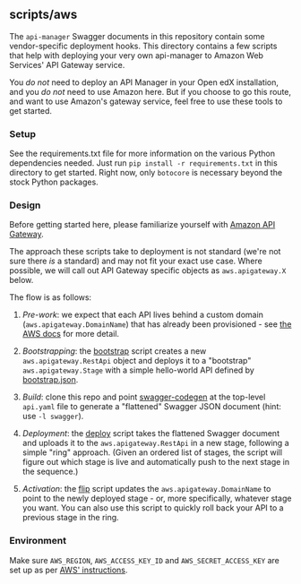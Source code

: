 ## scripts/aws
The `api-manager` Swagger documents in this repository contain some vendor-specific deployment hooks. This directory contains a few scripts that help with deploying your very own api-manager to Amazon Web Services' API Gateway service.

You *do not* need to deploy an API Manager in your Open edX installation, and you *do not* need to use Amazon here. But if you choose to go this route, and want to use Amazon's gateway service, feel free to use these tools to get started.

### Setup
See the requirements.txt file for more information on the various Python dependencies needed. Just run `pip install -r requirements.txt` in this directory to get started. Right now, only `botocore` is necessary beyond the stock Python packages.

### Design
Before getting started here, please familiarize yourself with [Amazon API Gateway](https://aws.amazon.com/api-gateway/).

The approach these scripts take to deployment is not standard (we're not sure there _is_ a standard) and may not fit your exact use case. Where possible, we will call out API Gateway specific objects as `aws.apigateway.X` below.

The flow is as follows:

1. *Pre-work*: we expect that each API lives behind a custom domain (`aws.apigateway.DomainName`) that has already been provisioned - see [the AWS docs](http://docs.aws.amazon.com/apigateway/latest/developerguide/how-to-custom-domains.html) for more detail.

2. *Bootstrapping*: the [bootstrap](bootstrap.py) script creates a new `aws.apigateway.RestApi` object and deploys it to a "bootstrap" `aws.apigateway.Stage` with a simple hello-world API defined by [bootstrap.json](bootstrap.json).

3. *Build*: clone this repo and point [swagger-codegen](https://github.com/swagger-api/swagger-codegen) at the top-level `api.yaml` file to generate a "flattened" Swagger JSON document (hint: use `-l swagger`).

4. *Deployment*: the [deploy](deploy.py) script takes the flattened Swagger document and uploads it to the `aws.apigateway.RestApi` in a new stage, following a simple "ring" approach. (Given an ordered list of stages, the script will figure out which stage is live and automatically push to the next stage in the sequence.)

5. *Activation*: the [flip](flip.py) script updates the `aws.apigateway.DomainName` to point to the newly deployed stage - or, more specifically, whatever stage you want. You can also use this script to quickly roll back your API to a previous stage in the ring.

### Environment
Make sure `AWS_REGION`, `AWS_ACCESS_KEY_ID` and `AWS_SECRET_ACCESS_KEY` are set up as per [AWS' instructions](http://boto3.readthedocs.org/en/latest/guide/configuration.html#environment-variables).
